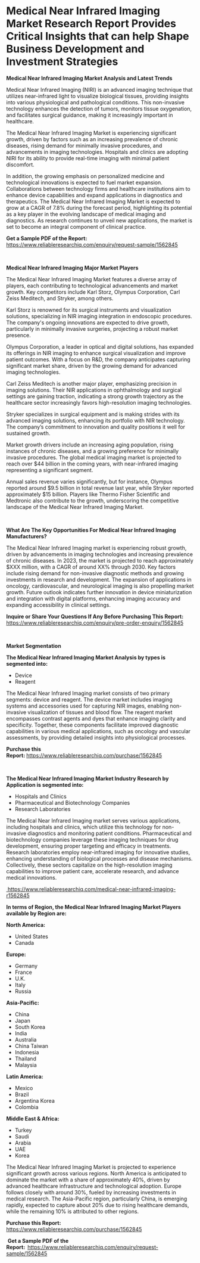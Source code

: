 <p><h1>Medical Near Infrared Imaging Market Research Report Provides Critical Insights that can help Shape Business Development and Investment Strategies</h1></p><p><strong>Medical Near Infrared Imaging Market Analysis and Latest Trends</strong></p>
<p><p>Medical Near Infrared Imaging (NIRI) is an advanced imaging technique that utilizes near-infrared light to visualize biological tissues, providing insights into various physiological and pathological conditions. This non-invasive technology enhances the detection of tumors, monitors tissue oxygenation, and facilitates surgical guidance, making it increasingly important in healthcare. </p><p>The Medical Near Infrared Imaging Market is experiencing significant growth, driven by factors such as an increasing prevalence of chronic diseases, rising demand for minimally invasive procedures, and advancements in imaging technologies. Hospitals and clinics are adopting NIRI for its ability to provide real-time imaging with minimal patient discomfort. </p><p>In addition, the growing emphasis on personalized medicine and technological innovations is expected to fuel market expansion. Collaborations between technology firms and healthcare institutions aim to enhance device capabilities and expand applications in diagnostics and therapeutics. The Medical Near Infrared Imaging Market is expected to grow at a CAGR of 7.8% during the forecast period, highlighting its potential as a key player in the evolving landscape of medical imaging and diagnostics. As research continues to unveil new applications, the market is set to become an integral component of clinical practice.</p></p>
<p><strong>Get a Sample PDF of the Report:&nbsp;</strong> <a href="https://www.reliableresearchiq.com/enquiry/request-sample/1562845?utm_campaign=3130&utm_medium=2&utm_source=Github&utm_content=ia&utm_term=14042025&utm_id=medical-near-infrared-imaging">https://www.reliableresearchiq.com/enquiry/request-sample/1562845</a></p>
<p>&nbsp;</p>
<p><strong>Medical Near Infrared Imaging Major Market Players</strong></p>
<p><p>The Medical Near Infrared Imaging Market features a diverse array of players, each contributing to technological advancements and market growth. Key competitors include Karl Storz, Olympus Corporation, Carl Zeiss Meditech, and Stryker, among others.</p><p>Karl Storz is renowned for its surgical instruments and visualization solutions, specializing in NIR imaging integration in endoscopic procedures. The company's ongoing innovations are expected to drive growth, particularly in minimally invasive surgeries, projecting a robust market presence.</p><p>Olympus Corporation, a leader in optical and digital solutions, has expanded its offerings in NIR imaging to enhance surgical visualization and improve patient outcomes. With a focus on R&D, the company anticipates capturing significant market share, driven by the growing demand for advanced imaging technologies.</p><p>Carl Zeiss Meditech is another major player, emphasizing precision in imaging solutions. Their NIR applications in ophthalmology and surgical settings are gaining traction, indicating a strong growth trajectory as the healthcare sector increasingly favors high-resolution imaging technologies.</p><p>Stryker specializes in surgical equipment and is making strides with its advanced imaging solutions, enhancing its portfolio with NIR technology. The company’s commitment to innovation and quality positions it well for sustained growth.</p><p>Market growth drivers include an increasing aging population, rising instances of chronic diseases, and a growing preference for minimally invasive procedures. The global medical imaging market is projected to reach over $44 billion in the coming years, with near-infrared imaging representing a significant segment.</p><p>Annual sales revenue varies significantly, but for instance, Olympus reported around $9.5 billion in total revenue last year, while Stryker reported approximately $15 billion. Players like Thermo Fisher Scientific and Medtronic also contribute to the growth, underscoring the competitive landscape of the Medical Near Infrared Imaging Market.</p></p>
<p>&nbsp;</p>
<p><strong>What Are The Key Opportunities For Medical Near Infrared Imaging Manufacturers?</strong></p>
<p><p>The Medical Near Infrared Imaging market is experiencing robust growth, driven by advancements in imaging technologies and increasing prevalence of chronic diseases. In 2023, the market is projected to reach approximately $XXX million, with a CAGR of around XX% through 2030. Key factors include rising demand for non-invasive diagnostic methods and growing investments in research and development. The expansion of applications in oncology, cardiovascular, and neurological imaging is also propelling market growth. Future outlook indicates further innovation in device miniaturization and integration with digital platforms, enhancing imaging accuracy and expanding accessibility in clinical settings.</p></p>
<p><strong>Inquire or Share Your Questions If Any Before Purchasing This Report:</strong> <a href="https://www.reliableresearchiq.com/enquiry/pre-order-enquiry/1562845?utm_campaign=3130&utm_medium=2&utm_source=Github&utm_content=ia&utm_term=14042025&utm_id=medical-near-infrared-imaging">https://www.reliableresearchiq.com/enquiry/pre-order-enquiry/1562845</a></p>
<p>&nbsp;</p>
<p><strong>Market Segmentation</strong></p>
<p><strong>The Medical Near Infrared Imaging Market Analysis by types is segmented into:</strong></p>
<p><ul><li>Device</li><li>Reagent</li></ul></p>
<p><p>The Medical Near Infrared Imaging market consists of two primary segments: device and reagent. The device market includes imaging systems and accessories used for capturing NIR images, enabling non-invasive visualization of tissues and blood flow. The reagent market encompasses contrast agents and dyes that enhance imaging clarity and specificity. Together, these components facilitate improved diagnostic capabilities in various medical applications, such as oncology and vascular assessments, by providing detailed insights into physiological processes.</p></p>
<p><strong>Purchase this Report:&nbsp;</strong><a href="https://www.reliableresearchiq.com/purchase/1562845?utm_campaign=3130&utm_medium=2&utm_source=Github&utm_content=ia&utm_term=14042025&utm_id=medical-near-infrared-imaging">https://www.reliableresearchiq.com/purchase/1562845</a></p>
<p>&nbsp;</p>
<p><strong>The Medical Near Infrared Imaging Market Industry Research by Application is segmented into:</strong></p>
<p><ul><li>Hospitals and Clinics</li><li>Pharmaceutical and Biotechnology Companies</li><li>Research Laboratories</li></ul></p>
<p><p>The Medical Near Infrared Imaging market serves various applications, including hospitals and clinics, which utilize this technology for non-invasive diagnostics and monitoring patient conditions. Pharmaceutical and biotechnology companies leverage these imaging techniques for drug development, ensuring proper targeting and efficacy in treatments. Research laboratories employ near-infrared imaging for innovative studies, enhancing understanding of biological processes and disease mechanisms. Collectively, these sectors capitalize on the high-resolution imaging capabilities to improve patient care, accelerate research, and advance medical innovations.</p></p>
<p><a href="https://www.reliableresearchiq.com/medical-near-infrared-imaging-r1562845?utm_campaign=3130&utm_medium=2&utm_source=Github&utm_content=ia&utm_term=14042025&utm_id=medical-near-infrared-imaging">&nbsp;https://www.reliableresearchiq.com/medical-near-infrared-imaging-r1562845</a></p>
<p><strong>In terms of Region, the Medical Near Infrared Imaging Market Players available by Region are:</strong></p>
<p>
    <p> <strong> North America: </strong>
        <ul>
            <li>United States</li>
            <li>Canada</li>
        </ul>
        </p> 
    <p> <strong> Europe: </strong>
        <ul>
            <li>Germany</li>
            <li>France</li>
            <li>U.K.</li>
            <li>Italy</li>
            <li>Russia</li>
        </ul>
        </p> 
    <p> <strong> Asia-Pacific: </strong>
        <ul>
            <li>China</li>
            <li>Japan</li>
            <li>South Korea</li>
            <li>India</li>
            <li>Australia</li>
            <li>China Taiwan</li>
            <li>Indonesia</li>
            <li>Thailand</li>
            <li>Malaysia</li>
        </ul>
        </p> 
    <p> <strong> Latin America: </strong>
        <ul>
            <li>Mexico</li>
            <li>Brazil</li>
            <li>Argentina Korea</li>
            <li>Colombia</li>
        </ul>
        </p> 
    <p> <strong> Middle East & Africa: </strong>
        <ul>
            <li>Turkey</li>
            <li>Saudi</li>
            <li>Arabia</li>
            <li>UAE</li>
            <li>Korea</li>
        </ul>
    </p>
    </p>
<p><p>The Medical Near Infrared Imaging Market is projected to experience significant growth across various regions. North America is anticipated to dominate the market with a share of approximately 40%, driven by advanced healthcare infrastructure and technological adoption. Europe follows closely with around 30%, fueled by increasing investments in medical research. The Asia-Pacific region, particularly China, is emerging rapidly, expected to capture about 20% due to rising healthcare demands, while the remaining 10% is attributed to other regions.</p></p>
<p><strong>Purchase this Report: </strong><a href="https://www.reliableresearchiq.com/purchase/1562845?utm_campaign=3130&utm_medium=2&utm_source=Github&utm_content=ia&utm_term=14042025&utm_id=medical-near-infrared-imaging">https://www.reliableresearchiq.com/purchase/1562845</a></p>
<p>&nbsp;<strong>Get a Sample PDF of the Report:&nbsp;&nbsp;</strong><a href="https://www.reliableresearchiq.com/enquiry/request-sample/1562845?utm_campaign=3130&utm_medium=2&utm_source=Github&utm_content=ia&utm_term=14042025&utm_id=medical-near-infrared-imaging">https://www.reliableresearchiq.com/enquiry/request-sample/1562845</a></p>
<p><strong></strong></p>
<p><p></p><p></p><p></p></p>
